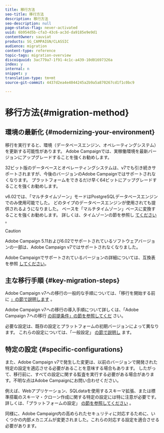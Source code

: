 ```yaml
---
title: 移行方法
seo-title: 移行方法
description: 移行方法
seo-description: null
page-status-flag: never-activated
uuid: 6b954d5b-cfa3-43c6-ac3d-da9185e9e9d1
contentOwner: sauviat
products: SG_CAMPAIGN/CLASSIC
audience: migration
content-type: reference
topic-tags: migration-overview
discoiquuid: 3ac779a7-1f91-4c1c-a439-10d01697326a
index: y
internal: n
snippet: y
translation-type: tm+mt
source-git-commit: 4437d2ea4e4044245a2b9a5a870267cd1f1c0bc9

---
```



# 移行方法{#migration-method}

## 環境の最新化 {#modernizing-your-environment}

移行を実行すると、環境（データベースエンジン、オペレーティングシステム）を更新する可能性があります。 Adobe Campaignでは、実稼働環境を最新バージョンにアップグレードすることを強くお勧めします。

32ビット版のデータベースとオペレーティングシステムは、v7でも引き続きサポートされますが、今後のバージョンのAdobe Campaignではサポートされなくなります。 プラットフォームをできるだけ早く64ビットにアップグレードすることを強くお勧めします。

v6.02では、「マルチタイムゾーン」モードはPostgreSQLデータベースエンジンでのみ使用可能でした。 どのタイプのデータベースエンジンが使用されても提供されるようになりました。 ベースを「マルチタイムゾーン」ベースに変換することを強くお勧めします。 詳しくは、タイムゾーンの節を参照し [てください](../../migration/using/general-configurations.md#time-zones) 。

>[!CAUTION]
>
>Adobe Campaign 5.11および6.02でサポートされているソフトウェアバージョンの一部は、Adobe Campaign v7ではサポートされなくなりました。
>
>Adobe Campaignでサポートされているバージョンの詳細については、互換表を参照 [してください](https://helpx.adobe.com/campaign/kb/compatibility-matrix.html)。

## 主な移行手順 {#key-migration-steps}

Adobe Campaign v7への移行の一般的な手順については、「移行を開始する前に [」の節で説明します](../../migration/using/before-starting-migration.md) 。

Adobe Campaign v7への移行の導入手順について詳しくは、「Adobe Campaign 7への移行 [の前提条件」の節を参照してくだ](../../migration/using/prerequisites-for-migration-to-adobe-campaign-7.md) さい。

必要な設定は、既存の設定とプラットフォームの初期バージョンによって異なります。 これらの設定については、「一般設定」 [の節で説明し](../../migration/using/general-configurations.md) ます。

## 特定の設定 {#specific-configurations}

また、Adobe Campaign v7で発生した変更は、以前のバージョンで開発された特定の設定を適応させる必要があることを意味する場合もあります。 したがって、移行前に、すべての設定に関する監査を実行する必要がある場合があります。不明な点はAdobe Campaignにお問い合わせください。

例えば、Webアプリケーション、SQLdataを使用するスキーマ拡張、または標準搭載のスキーマ・クローン作成に関する特定の設定には特に注意が必要です。 詳しくは、「プラットフォームの設定」 [の節を参照してください](../../migration/using/configuring-your-platform.md) 。

同様に、Adobe Campaign内の高められたセキュリティに対応するために、いくつかの内部メカニズムが変更されました。これらの対応する設定を適合させる必要があります。
